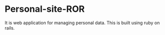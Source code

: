 # Personal-site-ROR
It is web application for managing personal data. This is built using ruby on rails.
